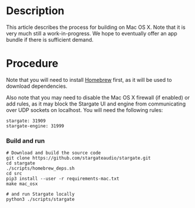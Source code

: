 # Description
This article describes the process for building on Mac OS X.  Note that it is
very much still a work-in-progress.  We hope to eventually offer an app bundle
if there is sufficient demand.

# Procedure
Note that you will need to install [Homebrew](https://brew.sh/) first, as it
will be used to download dependencies.

Also note that you may need to disable the Mac OS X firewall (if enabled) or
add rules, as it may block the Stargate UI and engine from communicating over
UDP sockets on localhost.  You will need the following rules:
```
stargate: 31909
stargate-engine: 31999
```

### Build and run
```
# Download and build the source code
git clone https://github.com/stargateaudio/stargate.git
cd stargate
./scripts/homebrew_deps.sh
cd src
pip3 install --user -r requirements-mac.txt
make mac_osx

# and run Stargate locally
python3 ./scripts/stargate
```
